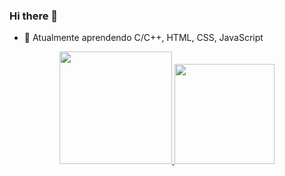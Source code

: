 ### Hi there 👋


- 🌱 Atualmente aprendendo C/C++, HTML, CSS, JavaScript


<div align="center">
  <a href="https://github.com/LucasBXavier">
  <img height="180em" src="https://github-readme-stats.vercel.app/api?username=LucasBXavier&show_icons=true&theme=dark&include_all_commits=true&count_private=true"/>
  <img height="160em" src="https://github-readme-stats.vercel.app/api/top-langs/?username=LucasBXavier&layout=compact&langs_count=7&theme=dark"/>
</div>
  
